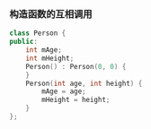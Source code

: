 
<h3>构造函数的互相调用</h3>

```c++
class Person {
public:
    int mAge;
    int mHeight;
    Person() : Person(0, 0) {
    }
    Person(int age, int height) {
        mAge = age;
        mHeight = height;
    }
};
```

